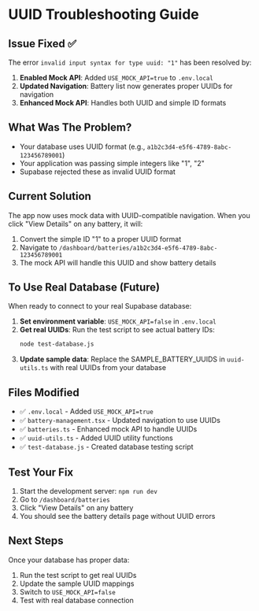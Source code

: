 # UUID Troubleshooting Guide

## Issue Fixed ✅

The error `invalid input syntax for type uuid: "1"` has been resolved by:

1. **Enabled Mock API**: Added `USE_MOCK_API=true` to `.env.local`
2. **Updated Navigation**: Battery list now generates proper UUIDs for navigation
3. **Enhanced Mock API**: Handles both UUID and simple ID formats

## What Was The Problem?

- Your database uses UUID format (e.g., `a1b2c3d4-e5f6-4789-8abc-123456789001`)
- Your application was passing simple integers like "1", "2"
- Supabase rejected these as invalid UUID format

## Current Solution

The app now uses mock data with UUID-compatible navigation. When you click "View Details" on any battery, it will:

1. Convert the simple ID "1" to a proper UUID format
2. Navigate to `/dashboard/batteries/a1b2c3d4-e5f6-4789-8abc-123456789001`
3. The mock API will handle this UUID and show battery details

## To Use Real Database (Future)

When ready to connect to your real Supabase database:

1. **Set environment variable**: `USE_MOCK_API=false` in `.env.local`
2. **Get real UUIDs**: Run the test script to see actual battery IDs:
   ```bash
   node test-database.js
   ```
3. **Update sample data**: Replace the SAMPLE_BATTERY_UUIDS in `uuid-utils.ts` with real UUIDs from your database

## Files Modified

- ✅ `.env.local` - Added `USE_MOCK_API=true`
- ✅ `battery-management.tsx` - Updated navigation to use UUIDs
- ✅ `batteries.ts` - Enhanced mock API to handle UUIDs
- ✅ `uuid-utils.ts` - Added UUID utility functions
- ✅ `test-database.js` - Created database testing script

## Test Your Fix

1. Start the development server: `npm run dev`
2. Go to `/dashboard/batteries`
3. Click "View Details" on any battery
4. You should see the battery details page without UUID errors

## Next Steps

Once your database has proper data:

1. Run the test script to get real UUIDs
2. Update the sample UUID mappings
3. Switch to `USE_MOCK_API=false`
4. Test with real database connection
